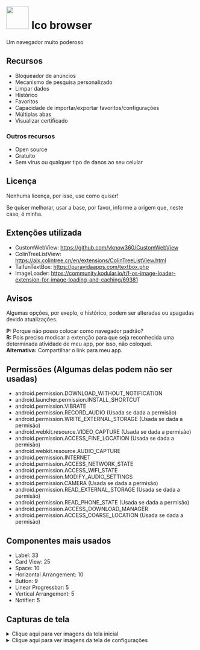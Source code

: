 # <img src="https://user-images.githubusercontent.com/69695537/163718652-ffcd51a5-dc9d-4b33-9adc-e2be88c796b3.png" height="60"> Ico browser
Um navegador muito poderoso

## Recursos

- Bloqueador de anúncios
- Mecanismo de pesquisa personalizado
- Limpar dados
- Histórico
- Favoritos
- Capacidade de importar/exportar favoritos/configurações
- Múltiplas abas
- Visualizar certificado

### Outros recursos

- Open source
- Gratuito
- Sem vírus ou qualquer tipo de danos ao seu celular

## Licença

Nenhuma licença, por isso, use como quiser! 

Se quiser melhorar, usar a base, por favor, informe a origem que, neste caso, é minha.

## Extenções utilizada

- CustomWebView: https://github.com/vknow360/CustomWebView
- ColinTreeListView: https://aix.colintree.cn/en/extensions/ColinTreeListView.html
- TaifunTextBox: https://puravidaapps.com/textbox.php
- ImageLoader: https://community.kodular.io/t/f-os-image-loader-extension-for-image-loading-and-caching/69381

## Avisos

Algumas opções, por exeplo, o histórico, podem ser alteradas ou apagadas devido atualizações.

**P:** Porque não posso colocar como navegador padrão?<br>
**R:** Pois preciso modicar a extenção para que seja reconhecida uma determinada atividade de meu app, por isso, não coloquei.<br>
**Alternativa:** Compartilhar o link para meu app.

## Permissões (Algumas delas podem não ser usadas)

- android.permission.DOWNLOAD_WITHOUT_NOTIFICATION 
- android.launcher.permission.INSTALL_SHORTCUT 
- android.permission.VIBRATE 
- android.permission.RECORD_AUDIO (Usada se dada a permisão)
- android.permission.WRITE_EXTERNAL_STORAGE (Usada se dada a permisão)
- android.webkit.resource.VIDEO_CAPTURE (Usada se dada a permisão)
- android.permission.ACCESS_FINE_LOCATION (Usada se dada a permisão)
- android.webkit.resource.AUDIO_CAPTURE 
- android.permission.INTERNET 
- android.permission.ACCESS_NETWORK_STATE 
- android.permission.ACCESS_WIFI_STATE 
- android.permission.MODIFY_AUDIO_SETTINGS 
- android.permission.CAMERA (Usada se dada a permisão)
- android.permission.READ_EXTERNAL_STORAGE (Usada se dada a permisão)
- android.permission.READ_PHONE_STATE (Usada se dada a permisão)
- android.permission.ACCESS_DOWNLOAD_MANAGER 
- android.permission.ACCESS_COARSE_LOCATION (Usada se dada a permisão)

## Componentes mais usados

- Label: 33
- Card View: 25
- Space: 10
- Horizontal Arrangement: 10
- Button: 9
- Linear Progressbar: 5
- Vertical Arrangement: 5
- Notifier: 5

## Capturas de tela

<details close>
<summary>Clique aqui para ver imagens da tela inicial</summary>
<br>
<img src="https://user-images.githubusercontent.com/69695537/163718762-aa461119-f908-48c3-953c-96dd33dc2dc2.jpg" height="600">
<br>
<img src="https://user-images.githubusercontent.com/69695537/163719872-ac20d95a-b030-460a-bfde-19928bacadeb.jpg" height="600">
<br>
<img src="https://user-images.githubusercontent.com/69695537/163718771-ba4a9fbd-4244-4eb9-97f4-d1f3cf823b1d.jpg" height="600">
<br>
<img src="https://user-images.githubusercontent.com/69695537/163718793-c5d53aa0-96b7-44ce-9ed6-292dd1204eca.jpg" height="600">
<br>
<img src="https://user-images.githubusercontent.com/69695537/163718782-09c4a833-21b1-45d7-bf5c-a669179c3463.jpg" height="600">
<br>
<img src="https://user-images.githubusercontent.com/69695537/163718796-5f7cc3ad-eac8-4607-aa5c-5e94ffcfc6fc.jpg" height="600">
<br>
<img src="https://user-images.githubusercontent.com/69695537/163718800-2001b205-d7ca-427b-a48d-80f001e8a96a.jpg" height="600">
<br>
<img src="https://user-images.githubusercontent.com/69695537/163718803-34a665cc-6fb2-4443-aebc-ca3612ef5831.jpg" height="600">
<br>
<img src="https://user-images.githubusercontent.com/69695537/163718805-bf8f10d6-ad7a-401c-8bb7-ed2a129752ca.jpg" height="600">
<br>
<img src="https://user-images.githubusercontent.com/69695537/163718809-b6a11f3d-5690-4a3f-9af3-e741da9ab7bb.jpg" height="600">
<br>
<img src="https://user-images.githubusercontent.com/69695537/163718811-a6577e26-0931-4bd5-a3c0-5d7c523e5ef2.jpg" height="600">
</details>

<details close>
<summary>Clique aqui para ver imagens da tela de configurações</summary>
<br>
<img src="https://user-images.githubusercontent.com/69695537/163718814-0a314750-56d9-4cdb-b624-2fc0117ab3e5.jpg" height="600">
<br>
<img src="https://user-images.githubusercontent.com/69695537/163718820-34e51196-2b6f-40e8-bede-4c0c7b9bfcb5.jpg" height="600">
<br>
<img src="https://user-images.githubusercontent.com/69695537/163718822-e491e8df-54eb-48d4-8e41-2bf571d4d25b.jpg" height="600">
<br>
<img src="https://user-images.githubusercontent.com/69695537/163718823-6a9c85dc-2848-4ef4-99f9-84a14bdd9212.jpg" height="600">
<br>
<img src="https://user-images.githubusercontent.com/69695537/163718826-d6d31b51-318d-467b-97cf-b67488daf6b1.jpg" height="600">
<br>
<img src="https://user-images.githubusercontent.com/69695537/163718833-1dcddbb4-e534-4739-86bb-18438294b5b0.jpg" height="600">
<br>
<img src="https://user-images.githubusercontent.com/69695537/163718835-dc1d88f5-54e2-45c0-aa10-9150897c1e2e.jpg" height="600">

</details>
